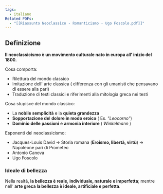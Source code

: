 ```yaml
---
tags:
  - italiano
Related PDFs:
  - "[[Riassunto Neoclassico - Romanticismo - Ugo Foscolo.pdf]]"
---
```

## Definizione
**Il neoclassicismo è un movimento culturale nato in europa all’ inizio del 1800.**

Cosa comporta:
- Rilettura del mondo classico
- Imitazione dell' arte classica ( differenza con gli umanisti che pensavano di essere alla pari)
- Traduzione di testi classici e riferimenti alla mitologia greca nei testi

Cosa stupisce del mondo classico:
- La **nobile semplicità** e la **quieta grandezza** 
- **Sopportazione del dolore in modo eroico** ( Es. *"Leocorno"*)
- **Dominio delle passioni** e **armonia interiore** ( *Winkelmann* )

Esponenti del neoclassicismo:
- Jacques-Louis David -> Storia romana (**Eroismo, libertà, virtù**) -> Napoleone pari di Prometeo
- Antonio Canova
- Ugo Foscolo

### Ideale di bellezza
Nella realtà, **la bellezza è reale, individuale, naturale e imperfetta**;  mentre nell’ **arte greca la bellezza è ideale, artificiale e perfetta**.